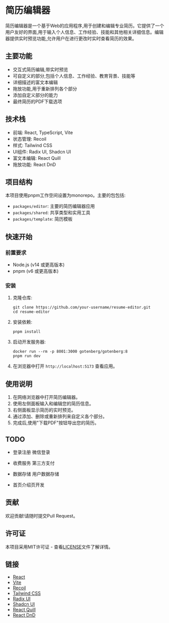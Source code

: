 # 简历编辑器

简历编辑器是一个基于Web的应用程序,用于创建和编辑专业简历。它提供了一个用户友好的界面,用于输入个人信息、工作经验、技能和其他相关详细信息。编辑器提供实时预览功能,允许用户在进行更改时实时查看简历的效果。

## 主要功能

- 交互式简历编辑,带实时预览
- 可自定义的部分,包括个人信息、工作经验、教育背景、技能等
- 详细描述的富文本编辑
- 拖放功能,用于重新排列各个部分
- 添加自定义部分的能力
- 最终简历的PDF下载选项

## 技术栈

- 前端: React, TypeScript, Vite
- 状态管理: Recoil
- 样式: Tailwind CSS
- UI组件: Radix UI, Shadcn UI
- 富文本编辑: React Quill
- 拖放功能: React DnD

## 项目结构

本项目使用pnpm工作空间设置为monorepo。主要的包包括:

- `packages/editor`: 主要的简历编辑器应用
- `packages/shared`: 共享类型和实用工具
- `packages/template`: 简历模板

## 快速开始

### 前置要求

- Node.js (v14 或更高版本)
- pnpm (v6 或更高版本)

### 安装

1. 克隆仓库:
   ```
   git clone https://github.com/your-username/resume-editor.git
   cd resume-editor
   ```

2. 安装依赖:
   ```
   pnpm install
   ```

3. 启动开发服务器:
   ```
   docker run --rm -p 8001:3000 gotenberg/gotenberg:8
   pnpm run dev
   ```

4. 在浏览器中打开 `http://localhost:5173` 查看应用。

## 使用说明

1. 在网络浏览器中打开简历编辑器。
2. 使用左侧面板输入和编辑您的简历信息。
3. 右侧面板显示简历的实时预览。
4. 通过添加、删除或重新排列来自定义各个部分。
5. 完成后,使用"下载PDF"按钮导出您的简历。


## TODO
- 登录注册
  微信登录

- 收费服务
  第三方支付

- 数据存储
  用户数据存储

- 首页介绍页开发


## 贡献

欢迎贡献!请随时提交Pull Request。

## 许可证

本项目采用MIT许可证 - 查看[LICENSE](LICENSE)文件了解详情。

## 链接

- [React](https://reactjs.org/)
- [Vite](https://vitejs.dev/)
- [Recoil](https://recoiljs.org/)
- [Tailwind CSS](https://tailwindcss.com/)
- [Radix UI](https://www.radix-ui.com/)
- [Shadcn UI](https://ui.shadcn.com/)
- [React Quill](https://github.com/zenoamaro/react-quill)
- [React DnD](https://react-dnd.github.io/react-dnd/)
